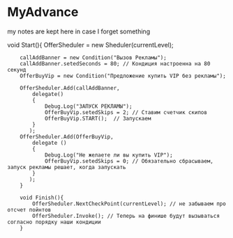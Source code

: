 # MyAdvance
my notes are kept here in case I forget something

<source lang="cs">
    void Start(){
        OfferSheduler = new Sheduler(currentLevel);

        callAddBanner = new Condition("Вызов Рекламы");
        callAddBanner.setedSeconds = 80; // Кондиция настроенна на 80 секунд
        OfferBuyVip = new Condition("Предложение купить VIP без рекламы");

        OfferSheduler.Add(callAddBanner, 
            delegate()
            {
                Debug.Log("ЗАПУСК РЕКЛАМЫ");
                OfferBuyVip.setedSkips = 2; // Ставим счетчик скипов
                OfferBuyVip.START();  // Запускаем
            }
           );
        OfferSheduler.Add(OfferBuyVip,
            delegate ()
            {
                Debug.Log("Не желаете ли вы купить VIP");
                OfferBuyVip.setedSkips = 0; // Обязательно сбрасываем, запуск рекламы решает, когда запускать
            }
           );
        }
        
        void Finish(){
            OfferSheduler.NextCheckPoint(currentLevel); // не забываем про отсчет пойнтов
            OfferSheduler.Invoke(); // Теперь на финише будут вызываться согласно порядку наши кондиции
        }
</source>
<br>
